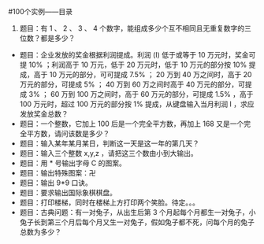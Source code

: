 #100个实例——目录

1. 题目：有 1 、 2 、 3 、 4 个数字，能组成多少个互不相同且无重复数字的三位数？都是多少？
* 题目：企业发放的奖金根据利润提成。利润 (I) 低于或等于 10 万元时，奖金可提 10% ；利润高于 10 万元，低于 20 万元时，低于 10 万元的部分按 10% 提成，高于 10 万元的部分，可可提成 7.5% ； 20 万到 40 万之间时，高于 20 万元的部分，可提成 5% ； 40 万到 60 万之间时高于 40 万元的部分，可提成 3% ； 60 万到 100 万之间时，高于 60 万元的部分，可提成 1.5% ，高于 100 万元时，超过 100 万元的部分按 1% 提成，从键盘输入当月利润 I ，求应发放奖金总数？
* 题目：一个整数，它加上 100 后是一个完全平方数，再加上 168 又是一个完全平方数，请问该数是多少？
* 题目：输入某年某月某日，判断这一天是这一年的第几天？
* 题目：输入三个整数 x,y,z ，请把这三个数由小到大输出。
* 题目：用 * 号输出字母 C 的图案。
* 题目：输出特殊图案：卍 
* 题目：输出 9*9 口诀。
* 题目：要求输出国际象棋棋盘。
* 题目：打印楼梯，同时在楼梯上方打印两个笑脸。待定。。。
* 题目：古典问题：有一对兔子，从出生后第 3 个月起每个月都生一对兔子，小兔子长到第三个月后每个月又生一对兔子，假如兔子都不死，问每个月的兔子总数为多少？